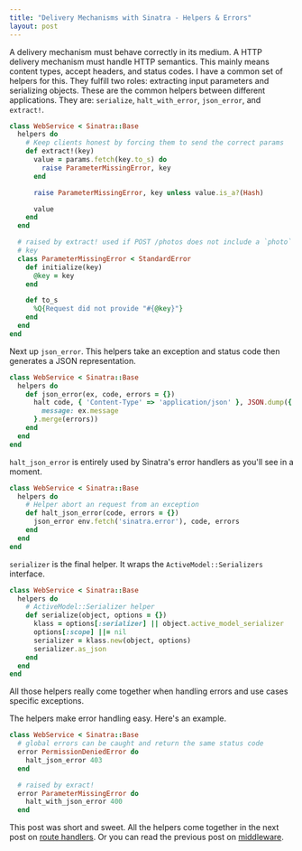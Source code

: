 ```yaml
---
title: "Delivery Mechanisms with Sinatra - Helpers & Errors"
layout: post
---
```


A delivery mechanism must behave correctly in its medium. A HTTP
delivery mechanism must handle HTTP semantics. This mainly means
content types, accept headers, and status codes. I have a common set
of helpers for this. They fulfill two roles: extracting input
parameters and serializing objects. These are the common helpers
between different applications. They are: `serialize`,
`halt_with_error`, `json_error`, and `extract!`.

```ruby
class WebService < Sinatra::Base
  helpers do
    # Keep clients honest by forcing them to send the correct params
    def extract!(key)
      value = params.fetch(key.to_s) do
        raise ParameterMissingError, key
      end

      raise ParameterMissingError, key unless value.is_a?(Hash)

      value
    end
  end

  # raised by extract! used if POST /photos does not include a `photo`
  # key
  class ParameterMissingError < StandardError
    def initialize(key)
      @key = key
    end

    def to_s
      %Q{Request did not provide "#{@key}"}
    end
  end
end
```

Next up `json_error`. This helpers take an exception and status code
then generates a JSON representation.

```ruby
class WebService < Sinatra::Base
  helpers do
    def json_error(ex, code, errors = {})
      halt code, { 'Content-Type' => 'application/json' }, JSON.dump({
        message: ex.message
      }.merge(errors))
    end
  end
end
```

`halt_json_error` is entirely used by Sinatra's error handlers as
you'll see in a moment.

```ruby
class WebService < Sinatra::Base
  helpers do
    # Helper abort an request from an exception
    def halt_json_error(code, errors = {})
      json_error env.fetch('sinatra.error'), code, errors
    end
  end
end
```

`serializer` is the final helper. It wraps the `ActiveModel::Serializers`
interface.

```ruby
class WebService < Sinatra::Base
  helpers do
    # ActiveModel::Serializer helper
    def serialize(object, options = {})
      klass = options[:serializer] || object.active_model_serializer
      options[:scope] ||= nil
      serializer = klass.new(object, options)
      serializer.as_json
    end
  end
end
```

All those helpers really come together when handling errors and use
cases specific exceptions.

The helpers make error handling easy. Here's an example.

```ruby
class WebService < Sinatra::Base
  # global errors can be caught and return the same status code
  error PermissionDeniedError do
    halt_json_error 403
  end

  # raised by exract!
  error ParameterMissingError do
    halt_with_json_error 400
  end
```

This post was short and sweet. All the helpers come together in the
next post on [route
handlers](/2014/01/delivery_mechanisms_with_sinatra-route-handlers/).
Or you can read the previous post on
[middleware](/2014/01/delivery_mechanisms_with_sinatra_middleware/).
